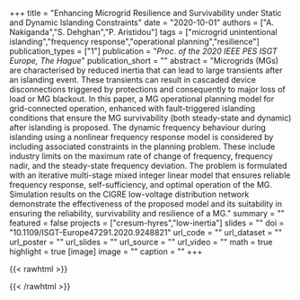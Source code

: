 +++
title = "Enhancing Microgrid Resilience and Survivability under Static and Dynamic Islanding Constraints"
date = "2020-10-01"
authors = ["A. Nakiganda","S. Dehghan","P. Aristidou"]
tags = ["microgrid unintentional islanding","frequency response","operational planning","resilience"]
publication_types = ["1"]
publication = "_Proc. of the 2020 IEEE PES ISGT Europe, The Hague_"
publication_short = ""
abstract = "Microgrids (MGs) are characterised by reduced inertia that can lead to large transients after an islanding event. These transients can result in cascaded device disconnections triggered by protections and consequently to major loss of load or MG blackout. In this paper, a MG operational planning model for grid-connected operation, enhanced with fault-triggered islanding conditions that ensure the MG survivability (both steady-state and dynamic) after islanding is proposed. The dynamic frequency behaviour during islanding using a nonlinear frequency response model is considered by including associated constraints in the planning problem. These include industry limits on the maximum rate of change of frequency, frequency nadir, and the steady-state frequency deviation. The problem is formulated with an iterative multi-stage mixed integer linear model that ensures reliable frequency response, self-sufficiency, and optimal operation of the MG. Simulation results on the CIGRE low-voltage distribution network demonstrate the effectiveness of the proposed model and its suitability in ensuring the reliability, survivability and resilience of a MG."
summary = ""
featured = false
projects = ["cresum-hyres","low-inertia"]
slides = ""
doi = "10.1109/ISGT-Europe47291.2020.9248821"
url_code = ""
url_dataset = ""
url_poster = ""
url_slides = ""
url_source = ""
url_video = ""
math = true
highlight = true
[image]
image = ""
caption = ""
+++

{{< rawhtml >}}
<div data-badge-details="right" data-badge-type="medium-donut" data-doi="10.1109/ISGT-Europe47291.2020.9248821" data-hide-no-mentions="true" class="altmetric-embed"></div>
{{< /rawhtml >}}

